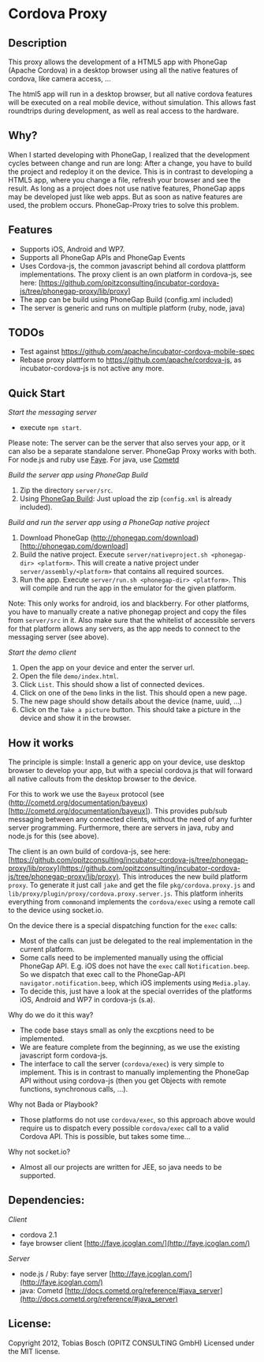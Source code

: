 Cordova Proxy
=====================

Description
-------------
This proxy allows the development of a HTML5 app with PhoneGap (Apache Cordova) in a desktop browser using all the native features of cordova, like camera access, ... 

The html5 app will run in a desktop browser, but all native cordova features will be executed on a real mobile device, without simulation. This allows fast roundtrips during development, as well as real access to the hardware.


Why?
---------
When I started developing with PhoneGap, I realized that the development cycles between change and run are long: After a change, you have to build the project and redeploy it on the device. This is in contrast to developing a HTML5 app, where you change a file, refresh your browser and see the result. As long as a project does not use native features, PhoneGap apps may be developed just like web apps. But as soon as native features are used, the problem occurs. PhoneGap-Proxy tries to solve this problem.


Features
-----------
- Supports iOS, Android and WP7. 
- Supports all PhoneGap APIs and PhoneGap Events
- Uses Cordova-js, the common javascript behind all cordova plattform implementations.
  The proxy client is an own platform in cordova-js, see here: [https://github.com/opitzconsulting/incubator-cordova-js/tree/phonegap-proxy/lib/proxy]
- The app can be build using PhoneGap Build (config.xml included)
- The server is generic and runs on multiple platform (ruby, node, java)

TODOs
-----------
- Test against https://github.com/apache/incubator-cordova-mobile-spec
- Rebase proxy plattform to https://github.com/apache/cordova-js, as 
  incubator-cordova-js is not active any more.

Quick Start
-------------

*Start the messaging server*

- execute `npm start`.

Please note: The server can be the server that also serves your app, or it can also be a separate standalone server. PhoneGap Proxy works with both. For node.js and ruby use [Faye](http://faye.jcoglan.com/). For java, use [Cometd](http://docs.cometd.org/reference/#java_server)


*Build the server app using PhoneGap Build*

1. Zip the directory `server/src`.
2. Using [PhoneGap Build](https://build.phonegap.com/): Just upload the zip (`config.xml` is already included).

*Build and run the server app using a PhoneGap native project*

1. Download PhoneGap (http://phonegap.com/download)[http://phonegap.com/download]
2. Build the native project. Execute `server/nativeproject.sh <phonegap-dir> <platform>`. This will create a native project
   under `server/assembly/<platform>` that contains all required sources.
3. Run the app. Execute `server/run.sh <phonegap-dir> <platform>`. This will compile and run 
   the app in the emulator for the given platform.

Note: This only works for android, ios and blackberry. For other platforms, you have to manually
create a native phonegap project and copy the files from `server/src` in it. Also make sure that the
whitelist of accessible servers for that platform allows any servers, as the app needs to connect
to the messaging server (see above).

*Start the demo client*

1. Open the app on your device and enter the server url.
2. Open the file `demo/index.html`. 
3. Click `List`. This should show a list of connected devices.
4. Click on one of the `Demo` links in the list. This should open a new page.
5. The new page should show details about the device (name, uuid, ...)
6. Click on the `Take a picture` button. This should take a picture in the device and show it in the browser.


How it works
------------
The principle is simple: Install a generic app on your device, use desktop browser to develop your app, but with a special cordova.js that will forward all native callouts from the desktop browser to the device.

For this to work we use the `Bayeux` protocol (see (http://cometd.org/documentation/bayeux)[http://cometd.org/documentation/bayeux]). This provides pub/sub messaging between any connected clients, without the need of any furhter server programming. Furthermore, there are servers in java, ruby and node.js for this (see above).

The client is an own build of cordova-js, see here: [https://github.com/opitzconsulting/incubator-cordova-js/tree/phonegap-proxy/lib/proxy](https://github.com/opitzconsulting/incubator-cordova-js/tree/phonegap-proxy/lib/proxy). This introduces the new build platform `proxy`. To generate it just call `jake` and get the file `pkg/cordova.proxy.js` and `lib/proxy/plugin/proxy/cordova.proxy.server.js`. This platform inherits everything from `common`and implements the `cordova/exec` using a remote call to the device using socket.io.

On the device there is a special dispatching function for the `exec` calls:

- Most of the calls can just be delegated to the real implementation in the current platform.
- Some calls need to be implemented manually using the official PhoneGap API.
  E.g. iOS does not have the `exec` call `Notification.beep`. So we dispatch that exec call to the PhoneGap-API `navigator.notification.beep`, which iOS implements using `Media.play`.
- To decide this, just have a look at the special overrides of the platforms iOS, Android and WP7 in cordova-js (s.a).

Why do we do it this way?

- The code base stays small as only the excptions need to be implemented.
- We are feature complete from the beginning, as we use the existing javascript form cordova-js.
- The interface to call the server (`cordova/exec`) is very simple to implement. This is in contrast to
  manually implementing the PhoneGap API without using cordova-js (then you get Objects with remote functions, synchronous calls, ...).

Why not Bada or Playbook?

- Those platforms do not use `cordova/exec`, so this approach above would require us to 
  dispatch every possible `cordova/exec` call to a valid Cordova API. This is possible, but takes some time...

Why not socket.io?

- Almost all our projects are written for JEE, so java needs to be supported.


Dependencies:
---------------

*Client*

- cordova 2.1
- faye browser client [http://faye.jcoglan.com/](http://faye.jcoglan.com/)

*Server*

- node.js / Ruby: faye server [http://faye.jcoglan.com/](http://faye.jcoglan.com/)
- java: Cometd [http://docs.cometd.org/reference/#java_server](http://docs.cometd.org/reference/#java_server)

License: 
------------
Copyright 2012, Tobias Bosch (OPITZ CONSULTING GmbH)
Licensed under the MIT license.




